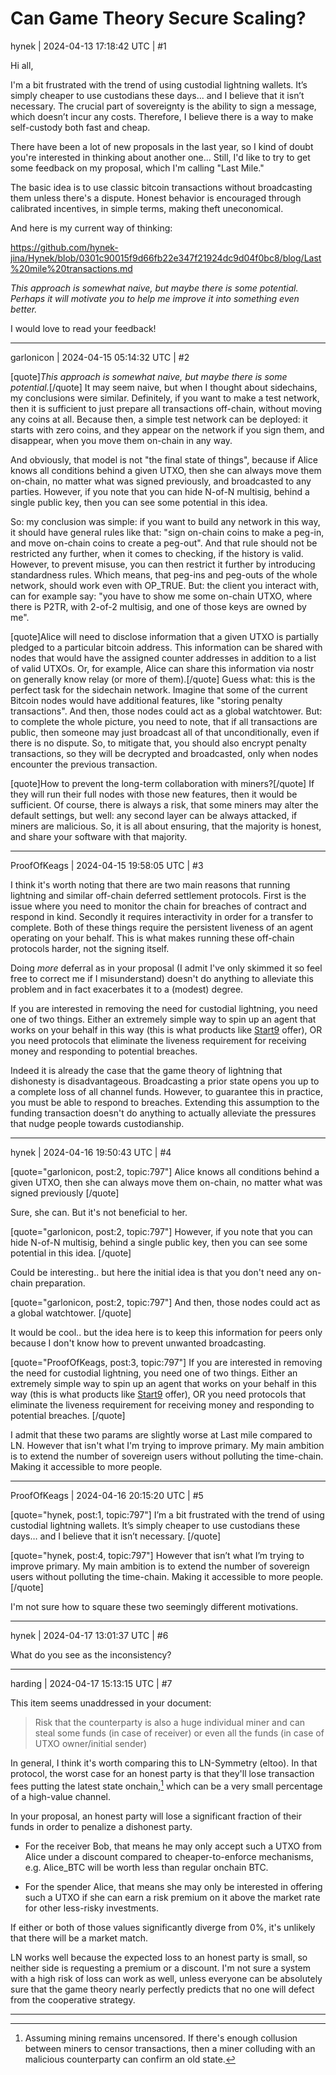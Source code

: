 # Can Game Theory Secure Scaling?

hynek | 2024-04-13 17:18:42 UTC | #1

Hi all,

I'm a bit frustrated with the trend of using custodial lightning wallets. It’s simply cheaper to use custodians these days... and I believe that it isn’t necessary. The crucial part of sovereignty is the ability to sign a message, which doesn’t incur any costs. Therefore, I believe there is a way to make self-custody both fast and cheap.

There have been a lot of new proposals in the last year, so I kind of doubt you're interested in thinking about another one... Still, I'd like to try to get some feedback on my proposal, which I'm calling "Last Mile."

The basic idea is to use classic bitcoin transactions without broadcasting them unless there's a dispute. Honest behavior is encouraged through calibrated incentives, in simple terms, making theft uneconomical.

And here is my current way of thinking:

https://github.com/hynek-jina/Hynek/blob/0301c90015f9d66fb22e347f21924dc9d04f0bc8/blog/Last%20mile%20transactions.md

*This approach is somewhat naive, but maybe there is some potential. Perhaps it will motivate you to help me improve it into something even better.*

I would love to read your feedback!

-------------------------

garlonicon | 2024-04-15 05:14:32 UTC | #2

[quote]*This approach is somewhat naive, but maybe there is some potential.*[/quote]
It may seem naive, but when I thought about sidechains, my conclusions were similar. Definitely, if you want to make a test network, then it is sufficient to just prepare all transactions off-chain, without moving any coins at all. Because then, a simple test network can be deployed: it starts with zero coins, and they appear on the network if you sign them, and disappear, when you move them on-chain in any way.

And obviously, that model is not "the final state of things", because if Alice knows all conditions behind a given UTXO, then she can always move them on-chain, no matter what was signed previously, and broadcasted to any parties. However, if you note that you can hide N-of-N multisig, behind a single public key, then you can see some potential in this idea.

So: my conclusion was simple: if you want to build any network in this way, it should have general rules like that: "sign on-chain coins to make a peg-in, and move on-chain coins to create a peg-out". And that rule should not be restricted any further, when it comes to checking, if the history is valid. However, to prevent misuse, you can then restrict it further by introducing standardness rules. Which means, that peg-ins and peg-outs of the whole network, should work even with OP_TRUE. But: the client you interact with, can for example say: "you have to show me some on-chain UTXO, where there is P2TR, with 2-of-2 multisig, and one of those keys are owned by me".

[quote]Alice will need to disclose information that a given UTXO is partially pledged to a particular bitcoin address. This information can be shared with nodes that would have the assigned counter addresses in addition to a list of valid UTXOs. Or, for example, Alice can share this information via nostr on generally know relay (or more of them).[/quote]
Guess what: this is the perfect task for the sidechain network. Imagine that some of the current Bitcoin nodes would have additional features, like "storing penalty transactions". And then, those nodes could act as a global watchtower. But: to complete the whole picture, you need to note, that if all transactions are public, then someone may just broadcast all of that unconditionally, even if there is no dispute. So, to mitigate that, you should also encrypt penalty transactions, so they will be decrypted and broadcasted, only when nodes encounter the previous transaction.

[quote]How to prevent the long-term collaboration with miners?[/quote]
If they will run their full nodes with those new features, then it would be sufficient. Of course, there is always a risk, that some miners may alter the default settings, but well: any second layer can be always attacked, if miners are malicious. So, it is all about ensuring, that the majority is honest, and share your software with that majority.

-------------------------

ProofOfKeags | 2024-04-15 19:58:05 UTC | #3

I think it's worth noting that there are two main reasons that running lightning and similar off-chain deferred settlement protocols. First is the issue where you need to monitor the chain for breaches of contract and respond in kind. Secondly it requires interactivity in order for a transfer to complete. Both of these things require the persistent liveness of an agent operating on your behalf. This is what makes running these off-chain protocols harder, not the signing itself.

Doing *more* deferral as in your proposal (I admit I've only skimmed it so feel free to correct me if I misunderstand) doesn't do anything to alleviate this problem and in fact exacerbates it to a (modest) degree.

If you are interested in removing the need for custodial lightning, you need one of two things. Either an extremely simple way to spin up an agent that works on your behalf in this way (this is what products like [Start9](https://marketplace.start9.com/lnd) offer), OR you need protocols that eliminate the liveness requirement for receiving money and responding to potential breaches.

Indeed it is already the case that the game theory of lightning that dishonesty is disadvantageous. Broadcasting a prior state opens you up to a complete loss of all channel funds. However, to guarantee this in practice, you must be able to respond to breaches. Extending this assumption to the funding transaction doesn't do anything to actually alleviate the pressures that nudge people towards custodianship.

-------------------------

hynek | 2024-04-16 19:50:43 UTC | #4

[quote="garlonicon, post:2, topic:797"]
Alice knows all conditions behind a given UTXO, then she can always move them on-chain, no matter what was signed previously
[/quote]

Sure, she can. But it's not beneficial to her.

[quote="garlonicon, post:2, topic:797"]
However, if you note that you can hide N-of-N multisig, behind a single public key, then you can see some potential in this idea.
[/quote]

Could be interesting.. but here the initial idea is that you don't need any on-chain preparation.

[quote="garlonicon, post:2, topic:797"]
And then, those nodes could act as a global watchtower.
[/quote]

It would be cool.. but the idea here is to keep this information for peers only because I don't know how to prevent unwanted broadcasting.

[quote="ProofOfKeags, post:3, topic:797"]
If you are interested in removing the need for custodial lightning, you need one of two things. Either an extremely simple way to spin up an agent that works on your behalf in this way (this is what products like [Start9](https://marketplace.start9.com/lnd) offer), OR you need protocols that eliminate the liveness requirement for receiving money and responding to potential breaches.
[/quote]

I admit that these two params are slightly worse at Last mile compared to LN. However that isn't what I'm trying to improve primary. My main ambition is to extend the number of sovereign users without polluting the time-chain. Making it accessible to more people.

-------------------------

ProofOfKeags | 2024-04-16 20:15:20 UTC | #5

[quote="hynek, post:1, topic:797"]
I’m a bit frustrated with the trend of using custodial lightning wallets. It’s simply cheaper to use custodians these days… and I believe that it isn’t necessary.
[/quote]

[quote="hynek, post:4, topic:797"]
However that isn’t what I’m trying to improve primary. My main ambition is to extend the number of sovereign users without polluting the time-chain. Making it accessible to more people.
[/quote]

I'm not sure how to square these two seemingly different motivations.

-------------------------

hynek | 2024-04-17 13:01:37 UTC | #6

What do you see as the inconsistency?

-------------------------

harding | 2024-04-17 15:13:15 UTC | #7

This item seems unaddressed in your document:

> Risk that the counterparty is also a huge individual miner and can steal some funds (in case of receiver) or even all the funds (in case of UTXO owner/initial sender)

In general, I think it's worth comparing this to LN-Symmetry (eltoo).  In that protocol, the worst case for an honest party is that they'll lose transaction fees putting the latest state onchain,[^1] which can be a very small percentage of a high-value channel.

In your proposal, an honest party will lose a significant fraction of their funds in order to penalize a dishonest party.

- For the receiver Bob, that means he may only accept such a UTXO from Alice under a discount compared to cheaper-to-enforce mechanisms, e.g. Alice_BTC will be worth less than regular onchain BTC.

- For the spender Alice, that means she may only be interested in offering such a UTXO if she can earn a risk premium on it above the market rate for other less-risky investments.

If either or both of those values significantly diverge from 0%, it's unlikely that there will be a market match.

LN works well because the expected loss to an honest party is small, so neither side is requesting a premium or a discount.  I'm not sure a system with a high risk of loss can work as well, unless everyone can be absolutely sure that the game theory nearly perfectly predicts that no one will defect from the cooperative strategy.

[^1]: Assuming mining remains uncensored.  If there's enough collusion between miners to censor transactions, then a miner colluding with an malicious counterparty can confirm an old state.

-------------------------

